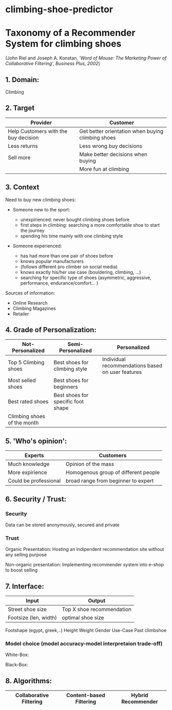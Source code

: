 # climbing-shoe-predictor

# Taxonomy of a Recommender System for climbing shoes
(John Riel and Joseph A. Konstan, *'Word of Mouse: The Marketing Power of Collaborative Filtering', Business Plus, 2002*)


## 1. Domain:

Climbing

## 2. Target

Provider  | Customer
------------ | -------------
Help Customers with the buy decision | Get better orientation when buying climbing shoes
Less returns | Less wrong buy decisions
Sell more | Make better decisions when buying 
| |More fun at climbing

## 3. Context

Need to buy new climbing shoes:

* Someone new to the sport:
  * unexpirienced: never bought climbing shoes before
  * first steps in climbing: searching a more comfortable shoe to start the journey
  * spending his time mainly with one climbing style

* Someone experienced:
  * has had more than one pair of shoes before
  * knows popular manufacturers 
  * (follows different pro climber on social media)
  * knows exactly his/her use case (bouldering, climbing, ...)
  * searching for specific type of shoes (asymmetric, aggressive, performance, endurance/comfort... ) 

Sources of information:
  * Online Research
  * Climbing Magazines
  * Retailer


## 4. Grade of Personalization:
Not-Personalized            | Semi-Personalized | Personalized
------------                | ------------- | ------------ | 
Top 5 Climbing shoes        | Best shoes for climbing style | Individual recommendations based on user features
Most selled shoes           | Best shoes for beginners
Best rated shoes            | Best shoes for specific foot shape
Climbing shoes of the month | | 


## 5. 'Who's opinion':

Experts  | Customers
------------ | -------------
Much knowledge | Opinion of the mass
More expirience | Homogenous group of different people
Could be professional | broad range from beginner to expert


## 6. Security / Trust:
### Security
Data can be stored anonymously, secured and private

### Trust
Organic Presentation: Hosting an indipendent recommendation site without any selling purpose

Non-organic presentation: Implementing recommender system into e-shop to boost selling


## 7. Interface:

Input  | Output
------------ | -------------
Street shoe size | Top X shoe recommendation
Footsize (len, width) | optimal shoe size
Footshape (egypt, greek,..)
Height
Weight
Gender
Use-Case
Past climbshoe

### Model choice (model accuracy-model interpretaion trade-off)

White-Box: 

Black-Box:


## 8. Algorithms:

Collaborative Filtering  | Content-based Filtering | Hybrid Recommender
------------ | ------------- | -------------



